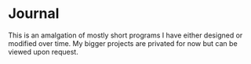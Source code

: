 # Journal

This is an amalgation of mostly short programs I have either designed or modified over time.
My bigger projects are privated for now but can be viewed upon request.
